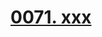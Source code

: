 # [0071. xxx](https://github.com/Tdahuyou/TNotes.react/tree/main/0071.%20xxx)

<!-- region:toc -->

<!-- endregion:toc -->
